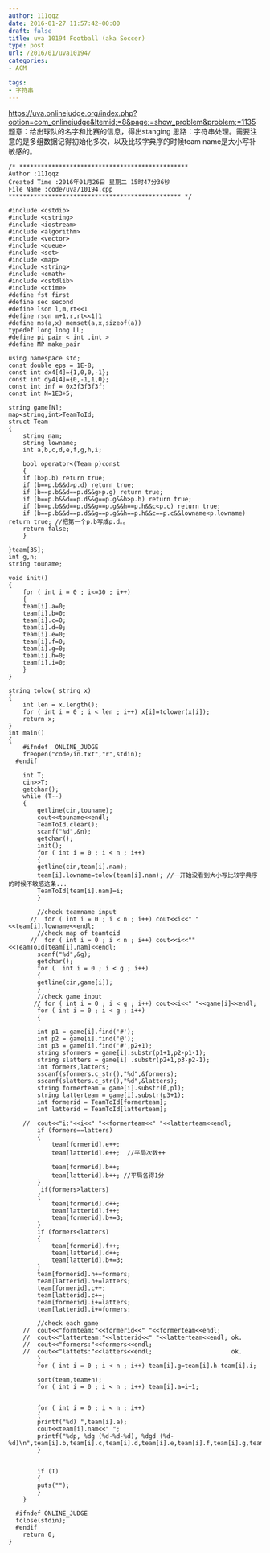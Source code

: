 ```yaml
---
author: 111qqz
date: 2016-01-27 11:57:42+00:00
draft: false
title: uva 10194 Football (aka Soccer)
type: post
url: /2016/01/uva10194/
categories:
- ACM

tags:
- 字符串
---
```


https://uva.onlinejudge.org/index.php?option=com_onlinejudge&Itemid;=8&page;=show_problem&problem;=1135
题意：给出球队的名字和比赛的信息，得出stanging
思路：字符串处理。需要注意的是多组数据记得初始化多次，以及比较字典序的时候team name是大小写补敏感的。
 

    
    /* ***********************************************
    Author :111qqz
    Created Time :2016年01月26日 星期二 15时47分36秒
    File Name :code/uva/10194.cpp
    ************************************************ */
    
    #include <cstdio>
    #include <cstring>
    #include <iostream>
    #include <algorithm>
    #include <vector>
    #include <queue>
    #include <set>
    #include <map>
    #include <string>
    #include <cmath>
    #include <cstdlib>
    #include <ctime>
    #define fst first
    #define sec second
    #define lson l,m,rt<<1
    #define rson m+1,r,rt<<1|1
    #define ms(a,x) memset(a,x,sizeof(a))
    typedef long long LL;
    #define pi pair < int ,int >
    #define MP make_pair
    
    using namespace std;
    const double eps = 1E-8;
    const int dx4[4]={1,0,0,-1};
    const int dy4[4]={0,-1,1,0};
    const int inf = 0x3f3f3f3f;
    const int N=1E3+5;
    
    string game[N];
    map<string,int>TeamToId;
    struct Team
    {
        string nam;
        string lowname;
        int a,b,c,d,e,f,g,h,i;
    
        bool operator<(Team p)const
        {
    	if (b>p.b) return true;
    	if (b==p.b&&d>p.d) return true;
    	if (b==p.b&&d==p.d&&g>p.g) return true;
    	if (b==p.b&&d==p.d&&g==p.g&&h>p.h) return true;
    	if (b==p.b&&d==p.d&&g==p.g&&h==p.h&&c<p.c) return true;
    	if (b==p.b&&d==p.d&&g==p.g&&h==p.h&&c==p.c&&lowname<p.lowname) return true; //把第一个p.b写成p.d。。
    	return false;
        }
    
    }team[35];
    int g,n;
    string touname;
    
    void init()
    {
        for ( int i = 0 ; i<=30 ; i++)
        {
    	team[i].a=0;
    	team[i].b=0;
    	team[i].c=0;
    	team[i].d=0;
    	team[i].e=0;
    	team[i].f=0;
    	team[i].g=0;
    	team[i].h=0;
    	team[i].i=0;
        }
    }
    
    string tolow( string x)
    {
        int len = x.length();
        for ( int i = 0 ; i < len ; i++) x[i]=tolower(x[i]);
        return x;
    }
    int main()
    {
    	#ifndef  ONLINE_JUDGE 
    	freopen("code/in.txt","r",stdin);
      #endif
    
    	int T;
    	cin>>T;
    	getchar();
    	while (T--)
    	{
    	    getline(cin,touname);
    	    cout<<touname<<endl;
    	    TeamToId.clear();
    	    scanf("%d",&n);
    	    getchar();
    	    init();
    	    for ( int i = 0 ; i < n ; i++)
    	    {
    		getline(cin,team[i].nam);
    		team[i].lowname=tolow(team[i].nam); //一开始没看到大小写比较字典序的时候不敏感这条...
    		TeamToId[team[i].nam]=i;
    	    }
    
    	    //check teamname input
    	  //  for ( int i = 0 ; i < n ; i++) cout<<i<<" "<<team[i].lowname<<endl;
    	    //check map of teamtoid
    	  //  for ( int i = 0 ; i < n ; i++) cout<<i<<""<<TeamToId[team[i].nam]<<endl;
    	    scanf("%d",&g);
    	    getchar();
    	    for (  int i = 0 ; i < g ; i++)
    	    {
    		getline(cin,game[i]);
    	    }
    	    //check game input
    	   // for ( int i = 0 ; i < g ; i++) cout<<i<<" "<<game[i]<<endl;
    	    for ( int i = 0 ; i < g ; i++)
    	    {
    
    		int p1 = game[i].find('#');
    		int p2 = game[i].find('@');
    		int p3 = game[i].find('#',p2+1);
    		string sformers = game[i].substr(p1+1,p2-p1-1);
    		string slatters = game[i] .substr(p2+1,p3-p2-1);
    		int formers,latters;
    		sscanf(sformers.c_str(),"%d",&formers);
    		sscanf(slatters.c_str(),"%d",&latters);
    		string formerteam = game[i].substr(0,p1);
    		string latterteam = game[i].substr(p3+1);
    		int formerid = TeamToId[formerteam];
    		int latterid = TeamToId[latterteam];
    
    	//	cout<<"i:"<<i<<" "<<formerteam<<" "<<latterteam<<endl;
    		if (formers==latters)
    		{
    		    team[formerid].e++;
    		    team[latterid].e++;  //平局次数++
    
    		    team[formerid].b++;
    		    team[latterid].b++; //平局各得1分
    		}
    		 if(formers>latters)
    		{
    		    team[formerid].d++;
    		    team[latterid].f++;
    		    team[formerid].b+=3;
    		}
    		if (formers<latters)
    		{
    		    team[formerid].f++;
    		    team[latterid].d++;
    		    team[latterid].b+=3;
    		}
    		team[formerid].h+=formers;
    		team[latterid].h+=latters;
    		team[formerid].c++;
    		team[latterid].c++;
    		team[formerid].i+=latters;
    		team[latterid].i+=formers;
    
    		//check each game
    	//	cout<<"formteam:"<<formerid<<" "<<formerteam<<endl;
    	//	cout<<"latterteam:"<<latterid<<" "<<latterteam<<endl; ok.
    	//	cout<<"formers:"<<formers<<endl;
    	//	cout<<"lattets:"<<latters<<endl;                      ok.
    	    }
    	    for ( int i = 0 ; i < n ; i++) team[i].g=team[i].h-team[i].i;
    
    	    sort(team,team+n);
    	    for ( int i = 0 ; i < n ; i++) team[i].a=i+1;
    	    
    
    	    for ( int i = 0 ; i < n ; i++)
    	    {
    		printf("%d) ",team[i].a);
    		cout<<team[i].nam<<" ";
    		printf("%dp, %dg (%d-%d-%d), %dgd (%d-%d)\n",team[i].b,team[i].c,team[i].d,team[i].e,team[i].f,team[i].g,team[i].h,team[i].i);
    	    }
    
    
    	    if (T)
    	    {
    		puts("");
    	    }
    	}
    
      #ifndef ONLINE_JUDGE  
      fclose(stdin);
      #endif
        return 0;
    }
    



